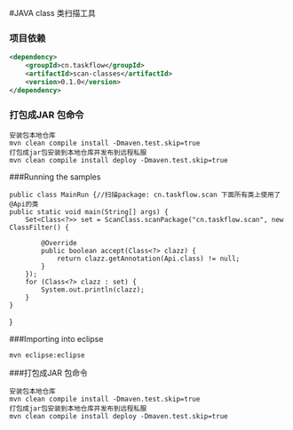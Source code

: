 #JAVA class 类扫描工具


###  项目依赖
```xml
<dependency>
    <groupId>cn.taskflow</groupId>
	<artifactId>scan-classes</artifactId>
	<version>0.1.0</version>
</dependency>
```
	
### 打包成JAR 包命令

	安装包本地仓库
	mvn clean compile install -Dmaven.test.skip=true
	打包成jar包安装到本地仓库并发布到远程私服
	mvn clean compile install deploy -Dmaven.test.skip=true


###Running the samples

	public class MainRun {//扫描package: cn.taskflow.scan 下面所有类上使用了@Api的类
	public static void main(String[] args) {
		Set<Class<?>> set = ScanClass.scanPackage("cn.taskflow.scan", new ClassFilter() {

			@Override
			public boolean accept(Class<?> clazz) {
				return clazz.getAnnotation(Api.class) != null;
			}
		});
		for (Class<?> clazz : set) {
			System.out.println(clazz);
		}
	}
}
	

###Importing into eclipse
	
	mvn eclipse:eclipse
	

###打包成JAR 包命令

	安装包本地仓库
	mvn clean compile install -Dmaven.test.skip=true
	打包成jar包安装到本地仓库并发布到远程私服
	mvn clean compile install deploy -Dmaven.test.skip=true